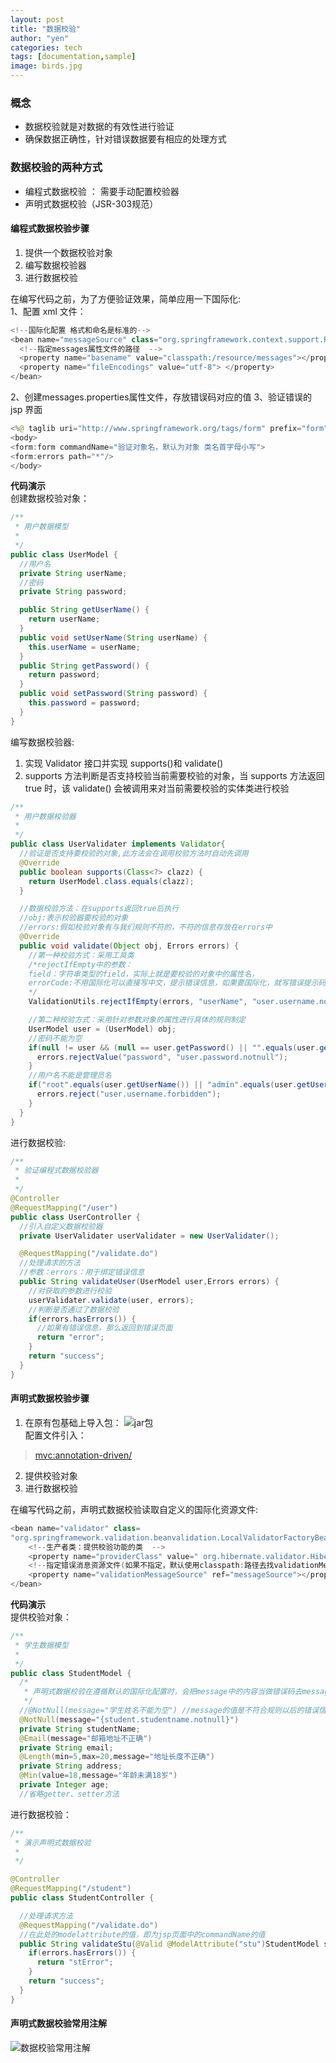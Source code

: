 ```yaml
---
layout: post
title: "数据校验"
author: "yen"
categories: tech
tags: [documentation,sample]
image: birds.jpg
---
```

### 概念  
- 数据校验就是对数据的有效性进行验证
- 确保数据正确性，针对错误数据要有相应的处理方式  

### 数据校验的两种方式
- 编程式数据校验 ： 需要手动配置校验器
- 声明式数据校验（JSR-303规范）


#### 编程式数据校验步骤
1. 提供一个数据校验对象
2. 编写数据校验器
3. 进行数据校验

在编写代码之前，为了方便验证效果，简单应用一下国际化:  
1、配置 xml 文件：
~~~java
<!--国际化配置 格式和命名是标准的-->
<bean name="messageSource" class="org.springframework.context.support.ReloadableResourceBundl eMessageSource">
  <!--指定messages属性文件的路径  -->
  <property name="basename" value="classpath:/resource/messages"></property>
  <property name="fileEncodings" value="utf-8"> </property>
</bean>
~~~
2、创建messages.properties属性文件，存放错误码对应的值
3、验证错误的 jsp 界面
~~~java
<%@ taglib uri="http://www.springframework.org/tags/form" prefix="form" %>
<body>
<form:form commandName="验证对象名，默认为对象 类名首字母小写">
<form:errors path="*"/>
</body>
~~~

**代码演示**  
创建数据校验对象：
~~~java
/**
 * 用户数据模型
 *
 */
public class UserModel {
  //用户名
  private String userName;
  //密码
  private String password;

  public String getUserName() {
    return userName;
  }
  public void setUserName(String userName) {
    this.userName = userName;
  }
  public String getPassword() {
    return password;
  }
  public void setPassword(String password) {
    this.password = password;
  }
}
~~~
编写数据校验器:  
1. 实现 Validator 接口并实现 supports()和 validate()
2. supports 方法判断是否支持校验当前需要校验的对象，当 supports 方法返回 true 时，该 validate() 会被调用来对当前需要校验的实体类进行校验

~~~java
/**
 * 用户数据校验器
 *
 */
public class UserValidater implements Validator{
  //验证是否支持要校验的对象,此方法会在调用校验方法时自动先调用
  @Override
  public boolean supports(Class<?> clazz) {
    return UserModel.class.equals(clazz);
  }

  //数据校验方法：在supports返回true后执行
  //obj:表示校验器要校验的对象
  //errors:假如校验对象有与我们规则不符的，不符的信息存放在errors中
  @Override
  public void validate(Object obj, Errors errors) {
    //第一种校验方式：采用工具类
    /*rejectIfEmpty中的参数：
    field：字符串类型的field，实际上就是要校验的对象中的属性名，
    errorCode:不用国际化可以直接写中文，提示错误信息，如果要国际化，就写错误提示码，不会直接显示，而是到国际化配置的属性文件中寻找对应的值，格式：实体对象名.属性名.规范
    */
    ValidationUtils.rejectIfEmpty(errors, "userName", "user.username.notnull");

    //第二种校验方式：采用针对参数对象的属性进行具体的规则制定
    UserModel user = (UserModel) obj;
    //密码不能为空
    if(null != user && (null == user.getPassword() || "".equals(user.getPassword()))) {
      errors.rejectValue("password", "user.password.notnull");
    }
    //用户名不能是管理员名
    if("root".equals(user.getUserName()) || "admin".equals(user.getUserName())) {
      errors.reject("user.username.forbidden");
    }
  }
}
~~~
进行数据校验:
~~~java
/**
 * 验证编程式数据校验器
 *
 */
@Controller
@RequestMapping("/user")
public class UserController {
  //引入自定义数据校验器
  private UserValidater userValidater = new UserValidater();

  @RequestMapping("/validate.do")
  //处理请求的方法
  //参数：errors：用于绑定错误信息
  public String validateUser(UserModel user,Errors errors) {
    //对获取的参数进行校验
    userValidater.validate(user, errors);
    //判断是否通过了数据校验
    if(errors.hasErrors()) {
      //如果有错误信息，那么返回到错误页面
      return "error";
    }
    return "success";
  }
}
~~~

#### 声明式数据校验步骤
1. 在原有包基础上导入包：
![jar包](http://p6ch8daxu.bkt.clouddn.com/18-4-15/31898315.jpg)  
配置文件引入：
> <mvc:annotation-driven/>

2. 提供校验对象
3. 进行数据校验

在编写代码之前，声明式数据校验读取自定义的国际化资源文件:  
~~~java
<bean name="validator" class=
"org.springframework.validation.beanvalidation.LocalValidatorFactoryBean ">
    <!--生产者类：提供校验功能的类  -->
    <property name="providerClass" value=" org.hibernate.validator.HibernateValidator"></property>
    <!--指定错误消息资源文件(如果不指定，默认使用classpath:路径去找validationMessageSource.properties)  -->
    <property name="validationMessageSource" ref="messageSource"></property>
</bean>
~~~

**代码演示**  
提供校验对象：
~~~java
/**
 * 学生数据模型
 *
 */
public class StudentModel {
  /*
   * 声明式数据校验在遵循默认的国际化配置时，会把message中的内容当做错误码去messages属性文件中查找到对应的值，如果查找不到，那么就会显示错误码
   */
  //@NotNull(message="学生姓名不能为空") //message的值是不符合规则以后的错误信息
  @NotNull(message="{student.studentname.notnull}")
  private String studentName;
  @Email(message="邮箱地址不正确")
  private String email;
  @Length(min=5,max=20,message="地址长度不正确")
  private String address;
  @Min(value=18,message="年龄未满18岁")
  private Integer age;
  //省略getter、setter方法
~~~
进行数据校验：
~~~java
/**
 * 演示声明式数据校验
 *
 */

@Controller
@RequestMapping("/student")
public class StudentController {

  //处理请求方法
  @RequestMapping("/validate.do")
  //在此处的modelattribute的值，即为jsp页面中的commandName的值
  public String validateStu(@Valid @ModelAttribute("stu")StudentModel student,Errors errors) {
    if(errors.hasErrors()) {
      return "stError";
    }
    return "success";
  }
}
~~~

#### 声明式数据校验常用注解
![数据校验常用注解](http://p6ch8daxu.bkt.clouddn.com/18-4-15/84968526.jpg)
